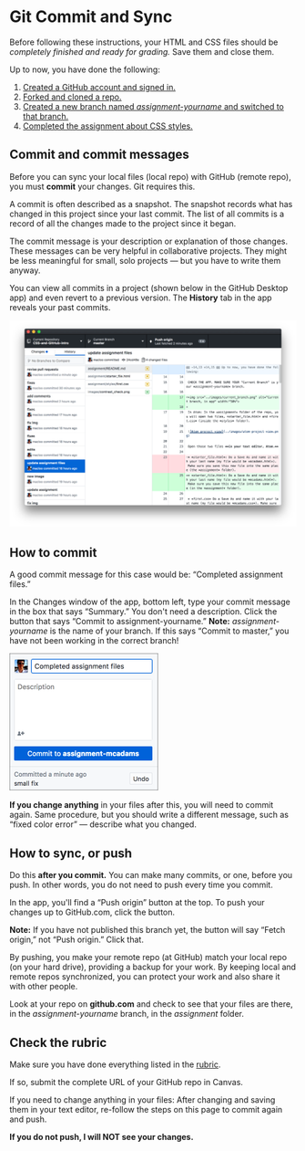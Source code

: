 # Git Commit and Sync

Before following these instructions, your HTML and CSS files should be *completely finished and ready for grading.* Save them and close them.

Up to now, you have done the following:

1. [Created a GitHub account and signed in.](../github_basics)
2. [Forked and cloned a repo.](../README.md)
3. [Created a new branch named *assignment-yourname* and switched to that branch.](../git_branches)
4. [Completed the assignment about CSS styles.](../assignment)

## Commit and commit messages

Before you can sync your local files (local repo) with GitHub (remote repo), you must **commit** your changes. Git requires this.

A commit is often described as a snapshot. The snapshot records what has changed in this project since your last commit. The list of all commits is a record of all the changes made to the project since it began.

The commit message is your description or explanation of those changes. These messages can be very helpful in collaborative projects. They might be less meaningful for small, solo projects — but you have to write them anyway.

You can view all commits in a project (shown below in the GitHub Desktop app) and even revert to a previous version. The **History** tab in the app reveals your past commits.

![History tab showing commits in GitHub Desktop](../images/commit_messages.png)

## How to commit

A good commit message for this case would be: “Completed assignment files.”

In the Changes window of the app, bottom left, type your commit message in the box that says “Summary.” You don't need a description. Click the button that says “Commit to assignment-yourname.” **Note:** *assignment-yourname* is the name of your branch. If this says “Commit to master,” you have not been working in the correct branch!

<img src="../images/app-commit-field.png" alt="GitHub Desktop commit field" width=261>

**If you change anything** in your files after this, you will need to commit again. Same procedure, but you should write a different message, such as “fixed color error” — describe what you changed.

## How to sync, or push

Do this **after you commit.** You can make many commits, or one, before you push. In other words, you do not need to push every time you commit.

In the app, you'll find a “Push origin” button at the top. To push your changes up to GitHub.com, click the button.

**Note:** If you have not published this branch yet, the button will say “Fetch origin,” not “Push origin.” Click that.

By pushing, you make your remote repo (at GitHub) match your local repo (on your hard drive), providing a backup for your work. By keeping local and remote repos synchronized, you can protect your work and also share it with other people.

Look at your repo on **github.com** and check to see that your files are there, in the *assignment-yourname* branch, in the *assignment* folder.

## Check the rubric

Make sure you have done everything listed in the [rubric](../rubric).

If so, submit the complete URL of your GitHub repo in Canvas.

If you need to change anything in your files: After changing and saving them in your text editor, re-follow the steps on this page to commit again and push.

**If you do not push, I will NOT see your changes.**
